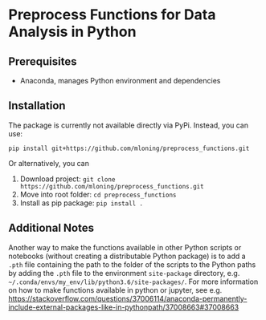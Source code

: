 # Preprocess Functions for Data Analysis in Python

## Prerequisites
* Anaconda, manages Python environment and dependencies

## Installation
The package is currently not available directly via PyPi. Instead, you can use: 

`pip install git+https://github.com/mloning/preprocess_functions.git`

Or alternatively, you can
1. Download project: `git clone https://github.com/mloning/preprocess_functions.git`
2. Move into root folder: `cd preprocess_functions`
3. Install as pip package: `pip install .`

## Additional Notes
Another way to make the functions available in other Python scripts or notebooks (without creating a distributable Python package) is to add a `.pth` file containing the path to the folder of the scripts to the Python paths by adding the `.pth` file to the environment `site-package` directory, e.g. `~/.conda/envs/my_env/lib/python3.6/site-packages/`. For more information on how to make functions available in python or jupyter, see e.g.
https://stackoverflow.com/questions/37006114/anaconda-permanently-include-external-packages-like-in-pythonpath/37008663#37008663
